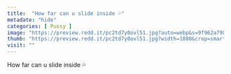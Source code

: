 ```yaml
---
title:  "How far can u slide inside 💦"
metadate: "hide"
categories: [ Pussy ]
image: "https://preview.redd.it/pc2td7y0ovl51.jpg?auto=webp&s=9f962a79826de3a8b98a18643724d1c32438062e"
thumb: "https://preview.redd.it/pc2td7y0ovl51.jpg?width=1080&crop=smart&auto=webp&s=36897fab3f0f0ebb0d30bd3d92e09c2ef6825c61"
visit: ""
---
```

How far can u slide inside 💦
